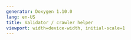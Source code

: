 ```yaml
---
generator: Doxygen 1.10.0
lang: en-US
title: Validator / crawler helper
viewport: width=device-width, initial-scale=1
---
```


[](_active_animation_8h_source.html) [](_animation_data_8h_source.html)
[](_animation_handler_8h_source.html) [](_camera_8h_source.html)
[](_collider_8h_source.html) [](_component_8h_source.html)
[](_component_data_8h_source.html)
[](_component_data_wrapper_8h_source.html)
[](_component_manager_8h_source.html) [](_font_8h_source.html)
[](_force2_d_8h_source.html)
[](_game_c_o_m_p_o_n_e_n_t___t_y_p_e_s_8h_source.html)
[](_game_inputs_8h_source.html) [](_game_object_8h_source.html)
[](_globals_8h_source.html) [](_input_8h_source.html)
[](_input_buffer_8h_source.html) [](json_8hpp_source.html)
[](_key_pressed_overlay_8h_source.html) [](_messenger_8h_source.html)
[](_mouse_enum_8h_source.html) [](_physics2_d_8h_source.html)
[](_player_controller_8h_source.html) [](_player_f_s_m_8h_source.html)
[](_renderable_8h_source.html) [](_scene_8h_source.html)
[](_singleton_serialiser_8h_source.html) [](_text_8h_source.html)
[](_text_data_8h_source.html) [](_text_renderer_8h_source.html)
[](_u_i_camera_8h_source.html) [](_u_i_mouse_detector_8h_source.html)
[](_u_i_renderable_8h_source.html)
[](_u_i_renderable_data_8h_source.html) [](_vector3_8h_source.html)
[](_velocity_8h_source.html) [](deprecated.html)
[](structadl__serializer.html) [](structadl__serializer-members.html)
[](classbasic__json.html) [](classbasic__json-members.html)
[](classbyte__container__with__subtype.html)
[](classbyte__container__with__subtype-members.html)
[](classjson__pointer.html) [](classjson__pointer-members.html)
[](structjson__sax.html) [](structjson__sax-members.html)
[](structordered__map.html) [](structordered__map-members.html)
[](struct_demo_project_1_1_input_buffer.html)
[](struct_demo_project_1_1_input_buffer-members.html)
[](struct_demo_project_1_1_input_buffer_data.html)
[](struct_demo_project_1_1_input_buffer_data-members.html)
[](struct_demo_project_1_1_key_pressed_overlay.html)
[](struct_demo_project_1_1_key_pressed_overlay-members.html)
[](struct_demo_project_1_1_key_pressed_overlay_data.html)
[](struct_demo_project_1_1_key_pressed_overlay_data-members.html)
[](struct_demo_project_1_1_player_controller.html)
[](struct_demo_project_1_1_player_controller-members.html)
[](struct_demo_project_1_1_player_controller_data.html)
[](struct_demo_project_1_1_player_controller_data-members.html)
[](struct_demo_project_1_1_player_f_s_m.html)
[](struct_demo_project_1_1_player_f_s_m-members.html)
[](struct_demo_project_1_1_player_f_s_m_data.html)
[](struct_demo_project_1_1_player_f_s_m_data-members.html)
[](namespacedetail.html)
[](structdetail_1_1actual__object__comparator.html)
[](structdetail_1_1actual__object__comparator-members.html)
[](classdetail_1_1binary__reader.html)
[](classdetail_1_1binary__reader-members.html)
[](classdetail_1_1binary__writer.html)
[](classdetail_1_1binary__writer-members.html)
[](structdetail_1_1char__traits.html)
[](structdetail_1_1char__traits_3_01signed_01char_01_4.html)
[](structdetail_1_1char__traits_3_01signed_01char_01_4-members.html)
[](structdetail_1_1char__traits_3_01unsigned_01char_01_4.html)
[](structdetail_1_1char__traits_3_01unsigned_01char_01_4-members.html)
[](structdetail_1_1conjunction.html)
[](structdetail_1_1conjunction_3_01_b_01_4.html)
[](structdetail_1_1conjunction_3_01_b_00_01_bn_8_8_8_01_4.html)
[](structdetail_1_1detector.html)
[](structdetail_1_1detector-members.html)
[](structdetail_1_1detector_3_01_default_00_01void__t_3_01_op_3_01_args_8_8_8_01_4_01_4_00_01_op_00_01_args_8_8_8_01_4.html)
[](structdetail_1_1detector_3_01_default_00_01void__t_3_01_op_3_01_args_8_8_8_01_4_01_4_00_01_op_00_01_args_8_8_8_01_4-members.html)
[](classdetail_1_1exception.html)
[](classdetail_1_1exception-members.html)
[](structdetail_1_1external__constructor.html)
[](structdetail_1_1external__constructor_3_01value__t_1_1array_01_4.html)
[](structdetail_1_1external__constructor_3_01value__t_1_1array_01_4-members.html)
[](structdetail_1_1external__constructor_3_01value__t_1_1binary_01_4.html)
[](structdetail_1_1external__constructor_3_01value__t_1_1binary_01_4-members.html)
[](structdetail_1_1external__constructor_3_01value__t_1_1boolean_01_4.html)
[](structdetail_1_1external__constructor_3_01value__t_1_1boolean_01_4-members.html)
[](structdetail_1_1external__constructor_3_01value__t_1_1number__float_01_4.html)
[](structdetail_1_1external__constructor_3_01value__t_1_1number__float_01_4-members.html)
[](structdetail_1_1external__constructor_3_01value__t_1_1number__integer_01_4.html)
[](structdetail_1_1external__constructor_3_01value__t_1_1number__integer_01_4-members.html)
[](structdetail_1_1external__constructor_3_01value__t_1_1number__unsigned_01_4.html)
[](structdetail_1_1external__constructor_3_01value__t_1_1number__unsigned_01_4-members.html)
[](structdetail_1_1external__constructor_3_01value__t_1_1object_01_4.html)
[](structdetail_1_1external__constructor_3_01value__t_1_1object_01_4-members.html)
[](structdetail_1_1external__constructor_3_01value__t_1_1string_01_4.html)
[](structdetail_1_1external__constructor_3_01value__t_1_1string_01_4-members.html)
[](classdetail_1_1file__input__adapter.html)
[](classdetail_1_1file__input__adapter-members.html)
[](structdetail_1_1from__json__fn.html)
[](structdetail_1_1from__json__fn-members.html)
[](structdetail_1_1has__from__json.html)
[](structdetail_1_1has__from__json_3_01_basic_json_type_00_01_t_00_01enable__if__t_3_01_9is__basic_fce8b8f93d45fb838eee91b696633019.html)
[](structdetail_1_1has__from__json_3_01_basic_json_type_00_01_t_00_01enable__if__t_3_01_9is__basic_c539cc270c7761d4d170d3ccbc682abe.html)
[](structdetail_1_1has__key__compare.html)
[](structdetail_1_1has__non__default__from__json.html)
[](structdetail_1_1has__non__default__from__json_3_01_basic_json_type_00_01_t_00_01enable__if__t_3_2d17f33a54f009ebd0a99d19cdccdb1f.html)
[](structdetail_1_1has__non__default__from__json_3_01_basic_json_type_00_01_t_00_01enable__if__t_3_aba36cbb7813fd17d441db00ab087ca5.html)
[](structdetail_1_1has__to__json.html)
[](structdetail_1_1has__to__json_3_01_basic_json_type_00_01_t_00_01enable__if__t_3_01_9is__basic__j28a68f7ad118503a2d1e9663db2d9323.html)
[](structdetail_1_1has__to__json_3_01_basic_json_type_00_01_t_00_01enable__if__t_3_01_9is__basic__j503889e5c318926621b30ae5ed02bfe4.html)
[](structdetail_1_1identity__tag.html)
[](classdetail_1_1input__stream__adapter.html)
[](classdetail_1_1input__stream__adapter-members.html)
[](structdetail_1_1integer__sequence.html)
[](structdetail_1_1integer__sequence-members.html)
[](structdetail_1_1internal__iterator.html)
[](structdetail_1_1internal__iterator-members.html)
[](classdetail_1_1invalid__iterator.html)
[](classdetail_1_1invalid__iterator-members.html)
[](structdetail_1_1is__basic__json.html)
[](structdetail_1_1is__basic__json_3_01_n_l_o_h_m_a_n_n___b_a_s_i_c___j_s_o_n___t_p_l_01_4.html)
[](structdetail_1_1is__basic__json__context.html)
[](structdetail_1_1is__c__string.html)
[](structdetail_1_1is__comparable.html)
[](structdetail_1_1is__comparable_3_01_compare_00_01_a_00_01_b_00_01void__t_3_01decltype_07std_1_1d1335caac8ed6d774dd842c8360097f7d.html)
[](structdetail_1_1is__compatible__array__type.html)
[](structdetail_1_1is__compatible__array__type__impl.html)
[](structdetail_1_1is__compatible__array__type__impl_3_01_basic_json_type_00_01_compatible_array_ty5a05c25fff6f823ac88824a10a386dcf.html)
[](structdetail_1_1is__compatible__array__type__impl_3_01_basic_json_type_00_01_compatible_array_tydc750a5f8819a647fdd20905de829f07.html)
[](structdetail_1_1is__compatible__integer__type.html)
[](structdetail_1_1is__compatible__integer__type__impl.html)
[](structdetail_1_1is__compatible__integer__type__impl_3_01_real_integer_type_00_01_compatible_numb0041c726545da1e9f9d50a47e3f940c2.html)
[](structdetail_1_1is__compatible__integer__type__impl_3_01_real_integer_type_00_01_compatible_numbeb0a2c0124a9be3afea488d5e73b1672.html)
[](structdetail_1_1is__compatible__object__type.html)
[](structdetail_1_1is__compatible__object__type__impl.html)
[](structdetail_1_1is__compatible__object__type__impl_3_01_basic_json_type_00_01_compatible_object_c9788cfc69b1e1eda6ea05aee660649a.html)
[](structdetail_1_1is__compatible__object__type__impl_3_01_basic_json_type_00_01_compatible_object_c9e009318704dfde4a68cc4f322bd23d.html)
[](structdetail_1_1is__compatible__string__type.html)
[](structdetail_1_1is__compatible__string__type-members.html)
[](structdetail_1_1is__compatible__type.html)
[](structdetail_1_1is__compatible__type__impl.html)
[](structdetail_1_1is__compatible__type__impl_3_01_basic_json_type_00_01_compatible_type_00_01enablc5e6eb56f10e073702c6c152991f15b9.html)
[](structdetail_1_1is__compatible__type__impl_3_01_basic_json_type_00_01_compatible_type_00_01enabl9132c4b5fbe0505d296538fee2afa0cf.html)
[](structdetail_1_1is__complete__type.html)
[](structdetail_1_1is__complete__type_3_01_t_00_01decltype_07void_07sizeof_07_t_08_08_08_4.html)
[](structdetail_1_1is__constructible.html)
[](structdetail_1_1is__constructible_3_01const_01std_1_1pair_3_01_t1_00_01_t2_01_4_01_4.html)
[](structdetail_1_1is__constructible_3_01const_01std_1_1tuple_3_01_ts_8_8_8_01_4_01_4.html)
[](structdetail_1_1is__constructible_3_01std_1_1pair_3_01_t1_00_01_t2_01_4_01_4.html)
[](structdetail_1_1is__constructible_3_01std_1_1tuple_3_01_ts_8_8_8_01_4_01_4.html)
[](structdetail_1_1is__constructible__array__type.html)
[](structdetail_1_1is__constructible__array__type__impl.html)
[](structdetail_1_1is__constructible__array__type__impl_3_01_basic_json_type_00_01_constructible_ar54e545c8083fe861c90a40ff938a22b7.html)
[](structdetail_1_1is__constructible__array__type__impl_3_01_basic_json_type_00_01_constructible_arc4b829dcf4b2cb214fef8a066d99c28e.html)
[](structdetail_1_1is__constructible__array__type__impl_3_01_basic_json_type_00_01_constructible_ar18eb1802aca5c2f462bc2d940e11156a.html)
[](structdetail_1_1is__constructible__object__type.html)
[](structdetail_1_1is__constructible__object__type__impl.html)
[](structdetail_1_1is__constructible__object__type__impl_3_01_basic_json_type_00_01_constructible_oe3af2486927b63ecadb7a7d2ea385f2a.html)
[](structdetail_1_1is__constructible__object__type__impl_3_01_basic_json_type_00_01_constructible_o47d3f1d858163de67321be81dde3c5a8.html)
[](structdetail_1_1is__constructible__string__type.html)
[](structdetail_1_1is__constructible__string__type-members.html)
[](structdetail_1_1is__constructible__tuple.html)
[](structdetail_1_1is__constructible__tuple_3_01_t1_00_01std_1_1tuple_3_01_args_8_8_8_01_4_01_4.html)
[](structdetail_1_1is__default__constructible.html)
[](structdetail_1_1is__default__constructible_3_01const_01std_1_1pair_3_01_t1_00_01_t2_01_4_01_4.html)
[](structdetail_1_1is__default__constructible_3_01const_01std_1_1tuple_3_01_ts_8_8_8_01_4_01_4.html)
[](structdetail_1_1is__default__constructible_3_01std_1_1pair_3_01_t1_00_01_t2_01_4_01_4.html)
[](structdetail_1_1is__default__constructible_3_01std_1_1tuple_3_01_ts_8_8_8_01_4_01_4.html)
[](structdetail_1_1is__detected__lazy.html)
[](structdetail_1_1is__getable.html)
[](structdetail_1_1is__getable-members.html)
[](structdetail_1_1is__iterator__of__multibyte.html)
[](structdetail_1_1is__iterator__of__multibyte-members.html)
[](structdetail_1_1is__iterator__traits.html)
[](structdetail_1_1is__iterator__traits_3_01iterator__traits_3_01_t_01_4_01_4.html)
[](structdetail_1_1is__iterator__traits_3_01iterator__traits_3_01_t_01_4_01_4-members.html)
[](structdetail_1_1is__json__iterator__of.html)
[](structdetail_1_1is__json__iterator__of_3_01_basic_json_type_00_01typename_01_basic_json_type_1_1const__iterator_01_4.html)
[](structdetail_1_1is__json__iterator__of_3_01_basic_json_type_00_01typename_01_basic_json_type_1_1iterator_01_4.html)
[](structdetail_1_1is__json__ref.html)
[](structdetail_1_1is__json__ref_3_01json__ref_3_01_t_01_4_01_4.html)
[](structdetail_1_1is__ordered__map.html)
[](structdetail_1_1is__ordered__map-members.html)
[](structdetail_1_1is__ordered__map_1_1two.html)
[](structdetail_1_1is__ordered__map_1_1two-members.html)
[](structdetail_1_1is__range.html)
[](structdetail_1_1is__range-members.html)
[](structdetail_1_1is__sax.html)
[](structdetail_1_1is__sax-members.html)
[](structdetail_1_1is__sax__static__asserts.html)
[](structdetail_1_1is__sax__static__asserts-members.html)
[](structdetail_1_1is__specialization__of.html)
[](structdetail_1_1is__specialization__of_3_01_primary_00_01_primary_3_01_args_8_8_8_01_4_01_4.html)
[](structdetail_1_1is__transparent.html)
[](classdetail_1_1iter__impl.html)
[](classdetail_1_1iter__impl-members.html)
[](classdetail_1_1iteration__proxy.html)
[](classdetail_1_1iteration__proxy-members.html)
[](classdetail_1_1iteration__proxy__value.html)
[](classdetail_1_1iteration__proxy__value-members.html)
[](classdetail_1_1iterator__input__adapter.html)
[](classdetail_1_1iterator__input__adapter-members.html)
[](structdetail_1_1iterator__input__adapter__factory.html)
[](structdetail_1_1iterator__input__adapter__factory-members.html)
[](structdetail_1_1iterator__input__adapter__factory_3_01_iterator_type_00_01enable__if__t_3_01is__5cecb9bc5a87721b11b4762b91835d89.html)
[](structdetail_1_1iterator__input__adapter__factory_3_01_iterator_type_00_01enable__if__t_3_01is__b8ae329d21357285431645bf5dffa690.html)
[](structdetail_1_1iterator__traits.html)
[](structdetail_1_1iterator__traits_3_01_t_01_5_00_01enable__if__t_3_01std_1_1is__object_3_01_t_01_4_1_1value_01_4_01_4.html)
[](structdetail_1_1iterator__traits_3_01_t_01_5_00_01enable__if__t_3_01std_1_1is__object_3_01_t_01_4_1_1value_01_4_01_4-members.html)
[](structdetail_1_1iterator__traits_3_01_t_00_01enable__if__t_3_01_9std_1_1is__pointer_3_01_t_01_4_1_1value_01_4_01_4.html)
[](structdetail_1_1iterator__types.html)
[](structdetail_1_1iterator__types_3_01_it_00_01void__t_3_01typename_01_it_1_1difference__type_00_064dac4a14931e9e3b7bc8e1311de4a39.html)
[](structdetail_1_1iterator__types_3_01_it_00_01void__t_3_01typename_01_it_1_1difference__type_00_0e94592c78302fc510e0aa24e9e691b9b.html)
[](structdetail_1_1json__default__base.html)
[](classdetail_1_1json__ref.html)
[](classdetail_1_1json__ref-members.html)
[](classdetail_1_1json__reverse__iterator.html)
[](classdetail_1_1json__reverse__iterator-members.html)
[](classdetail_1_1json__sax__acceptor.html)
[](classdetail_1_1json__sax__acceptor-members.html)
[](classdetail_1_1json__sax__dom__callback__parser.html)
[](classdetail_1_1json__sax__dom__callback__parser-members.html)
[](classdetail_1_1json__sax__dom__parser.html)
[](classdetail_1_1json__sax__dom__parser-members.html)
[](classdetail_1_1lexer.html) [](classdetail_1_1lexer-members.html)
[](classdetail_1_1lexer__base.html)
[](classdetail_1_1lexer__base-members.html)
[](structdetail_1_1make__void.html)
[](structdetail_1_1make__void-members.html)
[](structdetail_1_1negation.html) [](structdetail_1_1nonesuch.html)
[](structdetail_1_1nonesuch-members.html)
[](classdetail_1_1other__error.html)
[](classdetail_1_1other__error-members.html)
[](classdetail_1_1out__of__range.html)
[](classdetail_1_1out__of__range-members.html)
[](classdetail_1_1output__adapter.html)
[](classdetail_1_1output__adapter-members.html)
[](structdetail_1_1output__adapter__protocol.html)
[](structdetail_1_1output__adapter__protocol-members.html)
[](classdetail_1_1output__stream__adapter.html)
[](classdetail_1_1output__stream__adapter-members.html)
[](classdetail_1_1output__string__adapter.html)
[](classdetail_1_1output__string__adapter-members.html)
[](classdetail_1_1output__vector__adapter.html)
[](classdetail_1_1output__vector__adapter-members.html)
[](classdetail_1_1parse__error.html)
[](classdetail_1_1parse__error-members.html)
[](classdetail_1_1parser.html) [](classdetail_1_1parser-members.html)
[](structdetail_1_1position__t.html)
[](structdetail_1_1position__t-members.html)
[](classdetail_1_1primitive__iterator__t.html)
[](classdetail_1_1primitive__iterator__t-members.html)
[](structdetail_1_1priority__tag.html)
[](structdetail_1_1priority__tag_3_010_01_4.html)
[](classdetail_1_1serializer.html)
[](classdetail_1_1serializer-members.html)
[](classdetail_1_1span__input__adapter.html)
[](classdetail_1_1span__input__adapter-members.html)
[](structdetail_1_1static__const.html)
[](structdetail_1_1static__const-members.html)
[](structdetail_1_1to__json__fn.html)
[](structdetail_1_1to__json__fn-members.html)
[](classdetail_1_1type__error.html)
[](classdetail_1_1type__error-members.html)
[](structdetail_1_1value__in__range__of__impl1.html)
[](structdetail_1_1value__in__range__of__impl1_3_01_of_type_00_01_t_00_01false_01_4.html)
[](structdetail_1_1value__in__range__of__impl1_3_01_of_type_00_01_t_00_01false_01_4-members.html)
[](structdetail_1_1value__in__range__of__impl1_3_01_of_type_00_01_t_00_01true_01_4.html)
[](structdetail_1_1value__in__range__of__impl1_3_01_of_type_00_01_t_00_01true_01_4-members.html)
[](structdetail_1_1value__in__range__of__impl2.html)
[](structdetail_1_1value__in__range__of__impl2_3_01_of_type_00_01_t_00_01false_00_01false_01_4.html)
[](structdetail_1_1value__in__range__of__impl2_3_01_of_type_00_01_t_00_01false_00_01false_01_4-members.html)
[](structdetail_1_1value__in__range__of__impl2_3_01_of_type_00_01_t_00_01false_00_01true_01_4.html)
[](structdetail_1_1value__in__range__of__impl2_3_01_of_type_00_01_t_00_01false_00_01true_01_4-members.html)
[](structdetail_1_1value__in__range__of__impl2_3_01_of_type_00_01_t_00_01true_00_01false_01_4.html)
[](structdetail_1_1value__in__range__of__impl2_3_01_of_type_00_01_t_00_01true_00_01false_01_4-members.html)
[](structdetail_1_1value__in__range__of__impl2_3_01_of_type_00_01_t_00_01true_00_01true_01_4.html)
[](structdetail_1_1value__in__range__of__impl2_3_01_of_type_00_01_t_00_01true_00_01true_01_4-members.html)
[](classdetail_1_1wide__string__input__adapter.html)
[](classdetail_1_1wide__string__input__adapter-members.html)
[](structdetail_1_1wide__string__input__helper.html)
[](structdetail_1_1wide__string__input__helper_3_01_base_input_adapter_00_012_01_4.html)
[](structdetail_1_1wide__string__input__helper_3_01_base_input_adapter_00_012_01_4-members.html)
[](structdetail_1_1wide__string__input__helper_3_01_base_input_adapter_00_014_01_4.html)
[](structdetail_1_1wide__string__input__helper_3_01_base_input_adapter_00_014_01_4-members.html)
[](structdetail_1_1container__input__adapter__factory__impl_1_1container__input__adapter__factory.html)
[](structdetail_1_1container__input__adapter__factory__impl_1_1container__input__adapter__factory_3c644ae35b641285039c4edb8bb512793.html)
[](structdetail_1_1container__input__adapter__factory__impl_1_1container__input__adapter__factory_34e26a27d8f254ba9c2a74134ffd5f0c7.html)
[](namespacedetail_1_1dtoa__impl.html)
[](structdetail_1_1dtoa__impl_1_1boundaries.html)
[](structdetail_1_1dtoa__impl_1_1boundaries-members.html)
[](structdetail_1_1dtoa__impl_1_1cached__power.html)
[](structdetail_1_1dtoa__impl_1_1cached__power-members.html)
[](structdetail_1_1dtoa__impl_1_1diyfp.html)
[](structdetail_1_1dtoa__impl_1_1diyfp-members.html)
[](structdetail_1_1utility__internal_1_1_extend.html)
[](structdetail_1_1utility__internal_1_1_extend_3_01integer__sequence_3_01_t_00_01_ints_8_8_8_01_4_00_01_seq_size_00_010_01_4.html)
[](structdetail_1_1utility__internal_1_1_extend_3_01integer__sequence_3_01_t_00_01_ints_8_8_8_01_4_ea552819f34af1e25d5ee63f5bfc0034.html)
[](structdetail_1_1utility__internal_1_1_extend_3_01integer__sequence_3_01_t_00_01_ints_8_8_8_01_4_00_01_seq_size_00_011_01_4.html)
[](structdetail_1_1utility__internal_1_1_extend_3_01integer__sequence_3_01_t_00_01_ints_8_8_8_01_4_9e30e6449934d9ef896d70e04b7de417.html)
[](structdetail_1_1utility__internal_1_1_gen.html)
[](structdetail_1_1utility__internal_1_1_gen-members.html)
[](structdetail_1_1utility__internal_1_1_gen_3_01_t_00_010_01_4.html)
[](structdetail_1_1utility__internal_1_1_gen_3_01_t_00_010_01_4-members.html)
[](class_macgyver_1_1_animation_handler.html)
[](class_macgyver_1_1_animation_handler-members.html)
[](class_macgyver_1_1_input.html)
[](class_macgyver_1_1_input-members.html)
[](class_macgyver_1_1_messenger.html)
[](class_macgyver_1_1_messenger-members.html)
[](struct_macgyver_1_1_animations_1_1_active_animation.html)
[](struct_macgyver_1_1_animations_1_1_active_animation-members.html)
[](struct_macgyver_1_1_animations_1_1_animation_data.html)
[](struct_macgyver_1_1_animations_1_1_animation_data-members.html)
[](struct_macgyver_1_1_components_1_1_camera.html)
[](struct_macgyver_1_1_components_1_1_camera-members.html)
[](struct_macgyver_1_1_components_1_1_collider.html)
[](struct_macgyver_1_1_components_1_1_collider-members.html)
[](struct_macgyver_1_1_components_1_1_component_data.html)
[](struct_macgyver_1_1_components_1_1_component_data_wrapper.html)
[](struct_macgyver_1_1_components_1_1_component_data_wrapper-members.html)
[](struct_macgyver_1_1_components_1_1_physics2_d_data.html)
[](struct_macgyver_1_1_components_1_1_physics2_d_data-members.html)
[](struct_macgyver_1_1_components_1_1_renderable.html)
[](struct_macgyver_1_1_components_1_1_renderable-members.html)
[](struct_macgyver_1_1_components_1_1_renderable_data.html)
[](struct_macgyver_1_1_components_1_1_renderable_data-members.html)
[](struct_macgyver_1_1_components_1_1_velocity.html)
[](struct_macgyver_1_1_components_1_1_velocity-members.html)
[](struct_macgyver_1_1_components_1_1_u_i_1_1_text.html)
[](struct_macgyver_1_1_components_1_1_u_i_1_1_text-members.html)
[](struct_macgyver_1_1_components_1_1_u_i_1_1_text_data.html)
[](struct_macgyver_1_1_components_1_1_u_i_1_1_text_data-members.html)
[](struct_macgyver_1_1_components_1_1_u_i_1_1_u_i_camera.html)
[](struct_macgyver_1_1_components_1_1_u_i_1_1_u_i_camera-members.html)
[](struct_macgyver_1_1_components_1_1_u_i_1_1_u_i_mouse_detector.html)
[](struct_macgyver_1_1_components_1_1_u_i_1_1_u_i_mouse_detector-members.html)
[](struct_macgyver_1_1_components_1_1_u_i_1_1_u_i_mouse_detector_data.html)
[](struct_macgyver_1_1_components_1_1_u_i_1_1_u_i_mouse_detector_data-members.html)
[](struct_macgyver_1_1_components_1_1_u_i_1_1_u_i_renderable.html)
[](struct_macgyver_1_1_components_1_1_u_i_1_1_u_i_renderable-members.html)
[](struct_macgyver_1_1_components_1_1_u_i_1_1_u_i_renderable_data.html)
[](struct_macgyver_1_1_components_1_1_u_i_1_1_u_i_renderable_data-members.html)
[](class_macgyver_1_1_gameobjects_1_1_component.html)
[](class_macgyver_1_1_gameobjects_1_1_component-members.html)
[](class_macgyver_1_1_gameobjects_1_1_game_object.html)
[](class_macgyver_1_1_gameobjects_1_1_game_object-members.html)
[](class_macgyver_1_1_gameobjects_1_1_scene.html)
[](class_macgyver_1_1_gameobjects_1_1_scene-members.html)
[](class_macgyver_1_1_math_1_1_force2_d.html)
[](class_macgyver_1_1_math_1_1_force2_d-members.html)
[](class_macgyver_1_1_math_1_1_vector3.html)
[](class_macgyver_1_1_math_1_1_vector3-members.html)
[](class_macgyver_1_1_serialisation_1_1_singleton_serialiser.html)
[](class_macgyver_1_1_serialisation_1_1_singleton_serialiser-members.html)
[](class_macgyver_1_1_u_i_1_1_font.html)
[](class_macgyver_1_1_u_i_1_1_font-members.html)
[](class_macgyver_1_1_u_i_1_1_text_renderer.html)
[](class_macgyver_1_1_u_i_1_1_text_renderer-members.html)
[](structstd_1_1hash_3_01nlohmann_1_1_n_l_o_h_m_a_n_n___b_a_s_i_c___j_s_o_n___t_p_l_01_4.html)
[](structstd_1_1hash_3_01nlohmann_1_1_n_l_o_h_m_a_n_n___b_a_s_i_c___j_s_o_n___t_p_l_01_4-members.html)
[](structstd_1_1less_3_01_1_1nlohmann_1_1detail_1_1value__t_01_4.html)
[](structstd_1_1less_3_01_1_1nlohmann_1_1detail_1_1value__t_01_4-members.html)
[](classstd_1_1tuple__element_3_01_n_00_01_1_1nlohmann_1_1detail_1_1iteration__proxy__value_3_01_iterator_type_01_4_01_4.html)
[](classstd_1_1tuple__element_3_01_n_00_01_1_1nlohmann_1_1detail_1_1iteration__proxy__value_3_01_iterator_type_01_4_01_4-members.html)
[](classstd_1_1tuple__size_3_1_1nlohmann_1_1detail_1_1iteration__proxy__value_3_01_iterator_type_01_4_01_4.html)
[](dir_e610925873bfe0bf19b07ca2b4f6d40b.html) [](index.html)
[](doxygen_crawl.html) [](pages.html) [](namespaces.html)
[](namespacemembers.html) [](namespacemembers.html)
[](namespacemembers.html) [](namespacemembers.html)
[](namespacemembers.html) [](namespacemembers.html)
[](namespacemembers.html) [](namespacemembers.html)
[](namespacemembers.html) [](namespacemembers.html)
[](namespacemembers.html) [](namespacemembers.html)
[](namespacemembers_func.html) [](namespacemembers_func.html)
[](namespacemembers_func.html) [](namespacemembers_func.html)
[](namespacemembers_func.html) [](namespacemembers_func.html)
[](namespacemembers_func.html) [](namespacemembers_func.html)
[](namespacemembers_func.html) [](namespacemembers_type.html)
[](namespacemembers_enum.html) [](namespacemembers_enum.html)
[](namespacemembers_enum.html) [](namespacemembers_enum.html)
[](namespacemembers_enum.html) [](annotated.html) [](classes.html)
[](hierarchy.html) [](functions.html) [](functions_b.html)
[](functions_c.html) [](functions_d.html) [](functions_e.html)
[](functions_f.html) [](functions_g.html) [](functions_h.html)
[](functions_i.html) [](functions_j.html) [](functions_k.html)
[](functions_l.html) [](functions_m.html) [](functions_n.html)
[](functions_o.html) [](functions_p.html) [](functions_r.html)
[](functions_s.html) [](functions_t.html) [](functions_u.html)
[](functions_v.html) [](functions_w.html) [](functions_~.html)
[](functions_func.html) [](functions_func_b.html)
[](functions_func_c.html) [](functions_func_d.html)
[](functions_func_e.html) [](functions_func_f.html)
[](functions_func_g.html) [](functions_func_h.html)
[](functions_func_i.html) [](functions_func_j.html)
[](functions_func_k.html) [](functions_func_m.html)
[](functions_func_n.html) [](functions_func_o.html)
[](functions_func_p.html) [](functions_func_r.html)
[](functions_func_s.html) [](functions_func_t.html)
[](functions_func_u.html) [](functions_func_v.html)
[](functions_func_w.html) [](functions_func_~.html)
[](functions_vars.html) [](functions_vars.html) [](functions_vars.html)
[](functions_vars.html) [](functions_vars.html) [](functions_vars.html)
[](functions_vars.html) [](functions_vars.html) [](functions_vars.html)
[](functions_vars.html) [](functions_vars.html) [](functions_vars.html)
[](functions_vars.html) [](functions_vars.html) [](functions_vars.html)
[](functions_vars.html) [](functions_vars.html) [](functions_vars.html)
[](functions_type.html) [](functions_type.html) [](functions_type.html)
[](functions_type.html) [](functions_type.html) [](functions_type.html)
[](functions_type.html) [](functions_type.html) [](functions_type.html)
[](functions_type.html) [](functions_type.html) [](functions_type.html)
[](functions_type.html) [](functions_enum.html) [](functions_rela.html)
[](functions_rela.html) [](files.html)
